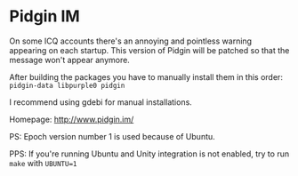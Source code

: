 Pidgin IM
=========

On some ICQ accounts there's an annoying and pointless warning appearing on each startup.
This version of Pidgin will be patched so that the message won't appear anymore.

After building the packages you have to manually install them in this order: `pidgin-data libpurple0 pidgin`

I recommend using gdebi for manual installations.

Homepage: http://www.pidgin.im/

PS: Epoch version number 1 is used because of Ubuntu.

PPS: If you're running Ubuntu and Unity integration is not enabled, try to run `make` with `UBUNTU=1`
